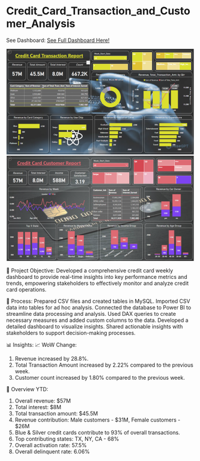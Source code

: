 # Credit_Card_Transaction_and_Customer_Analysis

See Dashboard: [See Full Dashboard Here!](https://app.powerbi.com/view?r=eyJrIjoiMjdkN2YzZTEtYThkNy00Mjk5LWJhMTItNGNhOWEyNzYxZjM0IiwidCI6ImRmODY3OWNkLWE4MGUtNDVkOC05OWFjLWM4M2VkN2ZmOTVhMCJ9)

![See Transaction Report](CC_Transaction_Report.png)
![See Customer Report](CC_Customer_Report.png)


🎯 Project Objective:
Developed a comprehensive credit card weekly dashboard to provide real-time insights into key performance metrics and trends, 
empowering stakeholders to effectively monitor and analyze credit card operations.

🔧 Process:
Prepared CSV files and created tables in MySQL.
Imported CSV data into tables for ad hoc analysis.
Connected the database to Power BI to streamline data processing and analysis.
Used DAX queries to create necessary measures and added custom columns to the data.
Developed a detailed dashboard to visualize insights.
Shared actionable insights with stakeholders to support decision-making processes.

📊 Insights:
📈 WoW Change:
1. Revenue increased by 28.8%.
2. Total Transaction Amount increased by 2.22% compared to the previous week.
3. Customer count increased by 1.80% compared to the previous week.
 
📅 Overview YTD:
1. Overall revenue: $57M
2. Total interest: $8M
3. Total transaction amount: $45.5M
4. Revenue contribution: Male customers - $31M, Female customers - $26M
5. Blue & Silver credit cards contribute to 93% of overall transactions.
6. Top contributing states: TX, NY, CA - 68%
7. Overall activation rate: 57.5%
8. Overall delinquent rate: 6.06%

